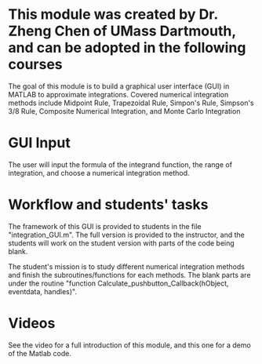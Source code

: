 # This module was created by Dr. Zheng Chen of UMass Dartmouth, and can be adopted in the following courses

The goal of this module is to build a graphical user interface (GUI) in MATLAB to approximate integrations. Covered numerical integration methods include Midpoint Rule, Trapezoidal Rule, Simpon's Rule, Simpson's 3/8 Rule, Composite Numerical Integration, and Monte Carlo Integration

# GUI Input 
The user will input the formula of the integrand function, the range of integration, and choose a numerical integration method. 

# Workflow and students' tasks
The framework of this GUI is provided to students in the file "integration_GUI.m". The full version is provided to the instructor, and the students will work on the student version with parts of the code being blank.

The student's mission is to study different numerical integration methods and finish the subroutines/functions for each methods. The blank parts are under the routine "function Calculate_pushbutton_Callback(hObject, eventdata, handles)".

# Videos
See the video for a full introduction of this module, and this one for a demo of the Matlab code.
